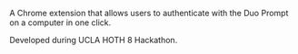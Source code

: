 A Chrome extension that allows users to authenticate with the Duo Prompt on a computer in one click. 

Developed during UCLA HOTH 8 Hackathon. 
